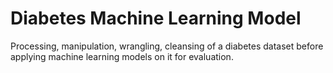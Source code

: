 # Diabetes Machine Learning Model

Processing, manipulation, wrangling, cleansing of a diabetes dataset before applying machine learning models on it for evaluation.
